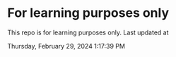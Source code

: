 # For learning purposes only
This repo is for learning purposes only.
Last updated at

Thursday, February 29, 2024 1:17:39 PM

